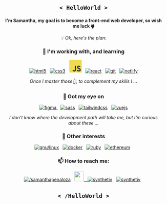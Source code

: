 <!--
**synth3tiv/synth3tiv** is a ✨ _special_ ✨ repository because its `README.md` (this file) appears on your GitHub profile.

Here are some ideas to get you started:

### Hi there 👋

- 🔭 I’m currently working on ...
- 🌱 I’m currently learning ...
- 👯 I’m looking to collaborate on ...
- 🤔 I’m looking for help with ...
- 💬 Ask me about ...
- 📫 How to reach me: ...
- 😄 Pronouns: ...
- ⚡ Fun fact: ...
-->
<div align='center'>
  <h2><code>< HelloWorld ></code></h2>
  <h4> I'm Samantha, my goal is to become a front-end web developer, so wish me luck 🍀 </h4>
  <i>💡 Ok, here's the plan:</i>

  ### 🌱 I'm working with, and learning
  <a  href="https://www.w3.org/html/" target="_blank" rel="noreferrer"><img src="https://www.vectorlogo.zone/logos/w3_html5/w3_html5-icon.svg" alt="html5" width="40" height="40"/></a> &nbsp;
  <a href="https://www.w3schools.com/css/" target="_blank" rel="noreferrer"> <img src="https://www.vectorlogo.zone/logos/w3_css/w3_css-icon.svg" alt="css3" width="40" height="40"/></a> &nbsp;
  <a href="https://developer.mozilla.org/en-US/docs/Web/JavaScript" target="_blank" rel="noreferrer"><img src="https://raw.githubusercontent.com/devicons/devicon/master/icons/javascript/javascript-original.svg" alt="javascript" width="40" height="40"/></a> &nbsp;
  <a href="https://reactjs.org/" target="_blank" rel="noreferrer"><img src="https://www.vectorlogo.zone/logos/reactjs/reactjs-icon.svg" alt="react" width="40" height="40"/></a> &nbsp;
  <a href="https://git-scm.com/" target="_blank" rel="noreferrer"><img src="https://www.vectorlogo.zone/logos/git-scm/git-scm-icon.svg" alt="git" width="40" height="40"/></a> &nbsp;
  <a href="https://www.netlify.com/" target="_blank" rel="noreferrer"><img src="https://www.vectorlogo.zone/logos/netlify/netlify-icon.svg" alt="netlify" width="40" height="40"></a>

  <i>Once I master those👆, to complement my skills I ...</i>

  ### 📑 Got my eye on
  <a href="https://www.figma.com/" target="_blank" rel="noreferrer"> <img src="https://www.vectorlogo.zone/logos/figma/figma-icon.svg" alt="figma" width="40" height="40"/> </a> &nbsp;
  <a href="https://sass-lang.com/" target="_blank" rel="noreferrer"> <img src="https://www.vectorlogo.zone/logos/sass-lang/sass-lang-icon.svg" alt="sass" width="40" height="40"/></a> &nbsp;
  <a href="https://tailwindcss.com/" target="_blank" rel="noreferrer"> <img src="https://www.vectorlogo.zone/logos/tailwindcss/tailwindcss-icon.svg" alt="tailwindcss" width="40" height="40"/></a> &nbsp;
  <a href="https://vuejs.org/" target="_blank" rel="noreferrer"> <img src="https://www.vectorlogo.zone/logos/vuejs/vuejs-icon.svg" alt="vuejs" width="40" height="40"/></a>

  <i>I don't know where the development path will take me, but I'm curious about these ...</i>

  ### 🔮 Other interests
  <a href="https://www.gnu.org/"><img src="https://www.vectorlogo.zone/logos/linux/linux-icon.svg" alt="gnu/linux" width="40" height="40"/></a> &nbsp;
  <a href="https://www.docker.com/"><img src="https://www.vectorlogo.zone/logos/docker/docker-icon.svg" alt="docker" width="50" height="50"/></a> &nbsp;
  <a href="https://www.ruby-lang.org/en/"><img src="https://www.vectorlogo.zone/logos/ruby-lang/ruby-lang-icon.svg" alt="ruby" width="40" height="40"/></a> &nbsp;
  <a href="https://ethereum.org/en/"><img src="https://www.vectorlogo.zone/logos/ethereum/ethereum-icon.svg" alt="ethereum" width="40" height="40"/></a> &nbsp;
  <!-- <a href=""><img src="" alt="" width="40" height="40"/></a> &nbsp; -->

  ### 📫 How to reach me:

  <a href="https://www.linkedin.com/in/samanthape%C3%B1aloza/"><img src="https://www.vectorlogo.zone/logos/linkedin/linkedin-icon.svg" alt="/samanthapenaloza" width="30" height="30"/></a> &nbsp;
  <a href="mailto:synthetiv@gmail.com"> <img src="https://www.vectorlogo.zone/logos/gmail/gmail-icon.svg" width="30" height="30"/> &nbsp;
  <a href="https://www.instagram.com/synthetiv/"><img src="https://www.vectorlogo.zone/logos/instagram/instagram-icon.svg" alt="synthetiv" width="30" height="30"/></a> &nbsp;
  <a href="https://twitter.com/synthetiv"><img src="https://www.vectorlogo.zone/logos/twitter/twitter-official.svg" alt="synthetiv" width="35" height="28"/></a> &nbsp;

 <!-- [<img src="https://img.icons8.com/color/48/000000/linkedin.png" width="3.5%"/>](https://www.linkedin.com/in/samanthapenaloza/) &nbsp; <a href="mailto:synthetiv@gmail.com"> <img src="https://img.icons8.com/fluent/48/000000/gmail.png" width="3.5%"/> &nbsp; [<img src="https://img.icons8.com/fluent/48/000000/instagram-new.png" width="3.5%"/>](https://www.instagram.com/synthetiv/) &nbsp; [<img src="https://img.icons8.com/color/48/000000/twitter.png" width="3.5%"/>](https://twitter.com/synthetiv) -->

<h2><code>< /HelloWorld ></code></h2>
</div>
